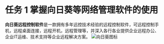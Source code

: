 # 任务 1 掌握向日葵等网络管理软件的使用
**向日葵远程控制软件**是一款拥有多年远控技术经验的远程控制软件，可远程控制手机，远程桌面连接，远程开机，远程管理等，并深入各行各业提供企业远程办公、企业IT运维、技术支持等企业远程解决方案。
![向日葵图标](https://markdown.com.cn/assets/img/philly-magic-garden.9c0b4415.jpg)